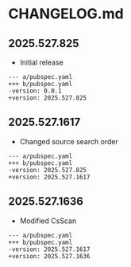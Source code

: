 # CHANGELOG.md

## 2025.527.825

- Initial release

```
--- a/pubspec.yaml
+++ b/pubspec.yaml
-version: 0.0.1
+version: 2025.527.825
```

## 2025.527.1617

- Changed source search order

```
--- a/pubspec.yaml
+++ b/pubspec.yaml
-version: 2025.527.825
+version: 2025.527.1617
```

## 2025.527.1636

- Modified CsScan

```
--- a/pubspec.yaml
+++ b/pubspec.yaml
-version: 2025.527.1617
+version: 2025.527.1636
```
